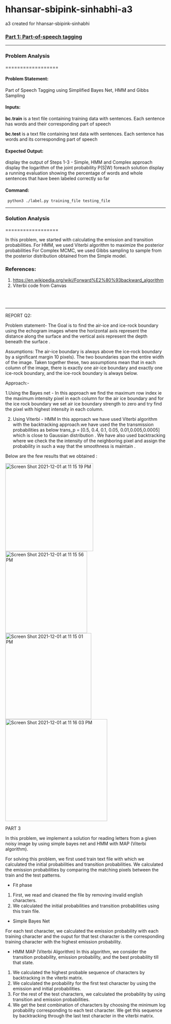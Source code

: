 # hhansar-sbipink-sinhabhi-a3
a3 created for hhansar-sbipink-sinhabhi

### [Part 1: Part-of-speech tagging](https://github.iu.edu/cs-b551-fa2021/hhansar-sbipink-sinhabhi-a3)
***

### Problem Analysis
 ==================

#### Problem Statement:

Part of Speech Tagging using Simplified Bayes Net, HMM and Gibbs Sampling

#### Inputs:

**bc.train** is a text file containing training data with sentences. Each sentence has words and their corresponding part of speech

**bc.test** is a text file containing test data with sentences. Each sentence has words and its corresponding part of speech

#### Expected Output:

display the output of Steps 1-3 - Simple, HMM and Complex approach
display the logarithm of the joint probability P(S|W) foreach solution
display a running evaluation showing the percentage of words and whole sentences that have been labeled correctly so far

#### Command:

<code> python3 ./label.py training_file testing_file </code>

***
### Solution Analysis
==================

In this problem, we started with calculating the emission and transition probabilities.
For HMM, we used Viterbi algorithm to maximize the posterior probabilities
For Complex MCMC, we used Gibbs sampling to sample from the posterior distribution obtained from the Simple model. 

### References:
1. https://en.wikipedia.org/wiki/Forward%E2%80%93backward_algorithm
2. Viterbi code from Canvas

<br>
<br>


***

REPORT Q2:

Problem statement- The Goal is to find the air-ice and ice-rock boundary using the echogram images where the horizontal axis represent the distance along the surface and the vertical axis represent the depth beneath the surface .

Assumptions:
The air-ice boundary is always above the ice-rock boundary by a significant margin  10 pixels).
The two boundaries span the entire width of the image. Taken together these, two assumptions mean that in each column of the image, there is exactly one air-ice boundary and exactly one ice-rock boundary, and the ice-rock boundary is always below.


Approach:-

1.Using the Bayes net - 
	In this approach we find the maximum row index ie the maximum intensity pixel in each column for the air ice boundary and for the ice rock boundary we set air ice boundary strength to zero and try find the pixel with highest intensity in each column.


2. Using Viterbi - HMM
	In this approach we have used Viterbi algorithm with the backtracking approach.we have used the the transmission probabilities as below
	trans_p = [0.5, 0.4, 0.1, 0.05, 0.01,0.005,0.0005]  which is close to Gaussian distribution .
We have also used backtracking where we check the the intensity of the neighboring pixel and assign the probability in such a way that the smoothness is maintain .

Below are the few results that we obtained :


<img width="276" alt="Screen Shot 2021-12-01 at 11 15 19 PM" src="https://media.github.iu.edu/user/18346/files/b1850400-5301-11ec-807a-4880bdeefcea">

<img width="257" alt="Screen Shot 2021-12-01 at 11 15 56 PM" src="https://media.github.iu.edu/user/18346/files/b649b800-5301-11ec-8177-ecf9db1db057">

<img width="270" alt="Screen Shot 2021-12-01 at 11 15 01 PM" src="https://media.github.iu.edu/user/18346/files/bb0e6c00-5301-11ec-85a9-89c70d29016b">
<img width="320" alt="Screen Shot 2021-12-01 at 11 16 03 PM" src="https://media.github.iu.edu/user/18346/files/c5c90100-5301-11ec-8305-db08a20a3b07">

PART 3

In this problem, we implement a solution for reading letters from a given noisy image by using simple bayes net and HMM with MAP (Viterbi algorithm).

For solving this problem, we first used train text file with which we calculated the initial probabilities and transition probabilities. 
We calculated the emission probabilities by comparing the matching pixels between the train and the test patterns.

- Fit phase

1. First, we read and cleaned the file by removing invalid english characters.
2. We calculated the initial probabilities and transition probabilities using this train file.

- Simple Bayes Net

For each test character, we calculated the emission probability with each training character and the ouput for that test character is the corresponding 
training character with the highest emission probability.

- HMM MAP (Viterbi Algorithm)
In this algorithm, we consider the transition probability, emission probability, and the best probability till that state.

1. We calculated the highest probable sequence of characters by backtracking in the viterbi matrix.
2. We calculated the probability for the first test character by using the emission and initial probabilities.
3. For the rest of the test characters, we calculated the probability by using transition and emission probabilities.
4. We get the best combination of characters by choosing the minimum log probability corresponding to each test character. We get this sequence by backtracking
through the last test character in the viterbi matrix.
